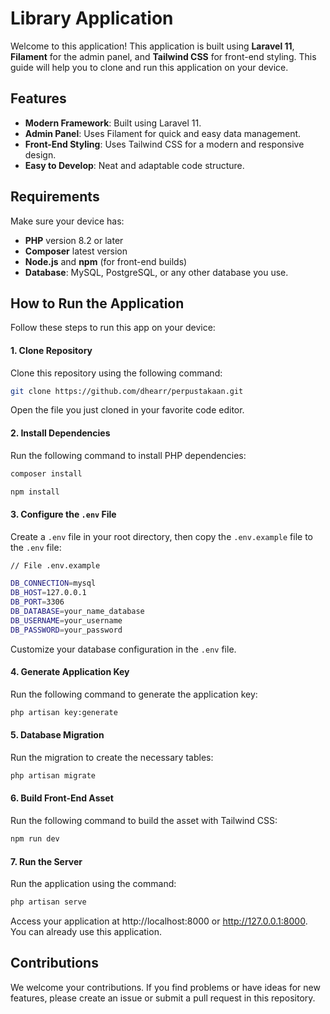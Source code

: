 # **Library Application**

Welcome to this application! This application is built using **Laravel 11**, **Filament** for the admin panel, and **Tailwind CSS** for front-end styling. This guide will help you to clone and run this application on your device.

## Features

-   **Modern Framework**: Built using Laravel 11.
-   **Admin Panel**: Uses Filament for quick and easy data management.
-   **Front-End Styling**: Uses Tailwind CSS for a modern and responsive design.
-   **Easy to Develop**: Neat and adaptable code structure.

## Requirements

Make sure your device has:

-   **PHP** version 8.2 or later
-   **Composer** latest version
-   **Node.js** and **npm** (for front-end builds)
-   **Database**: MySQL, PostgreSQL, or any other database you use.

## How to Run the Application

Follow these steps to run this app on your device:

#### 1. Clone Repository

Clone this repository using the following command:

```bash
git clone https://github.com/dhearr/perpustakaan.git
```

Open the file you just cloned in your favorite code editor.

#### 2. Install Dependencies

Run the following command to install PHP dependencies:

```bash
composer install
```

```bash
npm install
```

#### 3. Configure the `.env` File

Create a `.env` file in your root directory, then copy the `.env.example` file to the `.env` file:

```bash
// File .env.example

DB_CONNECTION=mysql
DB_HOST=127.0.0.1
DB_PORT=3306
DB_DATABASE=your_name_database
DB_USERNAME=your_username
DB_PASSWORD=your_password
```

Customize your database configuration in the `.env` file.

#### 4. Generate Application Key

Run the following command to generate the application key:

```bash
php artisan key:generate
```

#### 5. Database Migration

Run the migration to create the necessary tables:

```bash
php artisan migrate
```

#### 6. Build Front-End Asset

Run the following command to build the asset with Tailwind CSS:

```bash
npm run dev
```

#### 7. Run the Server

Run the application using the command:

```bash
php artisan serve
```

Access your application at http://localhost:8000 or http://127.0.0.1:8000. You can already use this application.

## Contributions

We welcome your contributions. If you find problems or have ideas for new features, please create an issue or submit a pull request in this repository.
